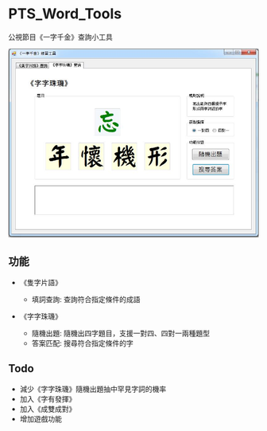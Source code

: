 # PTS_Word_Tools
公視節目《一字千金》查詢小工具

![](./screenshots/demo.jpg)

## 功能
- 《隻字片語》
   - 填詞查詢: 查詢符合指定條件的成語
   
- 《字字珠璣》
   - 隨機出題: 隨機出四字題目，支援一對四、四對一兩種題型
   - 答案匹配: 搜尋符合指定條件的字
   
## Todo
- 減少《字字珠璣》隨機出題抽中罕見字詞的機率
- 加入《字有發揮》
- 加入《成雙成對》
- 增加遊戲功能
